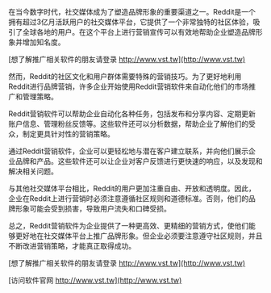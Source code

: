 在当今数字时代，社交媒体成为了塑造品牌形象的重要渠道之一。Reddit是一个拥有超过3亿月活跃用户的社交媒体平台，它提供了一个非常独特的社区体验，吸引了全球各地的用户。在这个平台上进行营销宣传可以有效地帮助企业塑造品牌形象并增加知名度。

[想了解推广相关软件的朋友请登录 http://www.vst.tw](http://www.vst.tw)

然而，Reddit的社区文化和用户群体需要特殊的营销技巧。为了更好地利用Reddit进行品牌营销，许多企业开始使用Reddit营销软件来自动化他们的市场推广和管理策略。

Reddit营销软件可以帮助企业自动化各种任务，包括发布和分享内容、定期更新账户信息、管理粉丝反馈等。这些软件还可以分析数据，帮助企业了解他们的受众，制定更具针对性的营销策略。

通过Reddit营销软件，企业可以更轻松地与潜在客户建立联系，并向他们展示企业品牌和产品。这些软件还可以让企业对客户反馈进行更快速的响应，以及发现和解决相关问题。

与其他社交媒体平台相比，Reddit的用户更加注重自由、开放和透明度。因此，企业在Reddit上进行营销时必须注意遵循社区规则和道德标准。否则，他们的品牌形象可能会受到损害，导致用户流失和口碑受损。

总之，Reddit营销软件为企业提供了一种更高效、更精细的营销方式，使他们能够更好地在社交媒体平台上推广品牌形象。但企业必须要注意遵守社区规则，并且不断改进营销策略，才能真正取得成功。

[想了解推广相关软件的朋友请登录 http://www.vst.tw](http://www.vst.tw)


[访问软件官网 http://www.vst.tw](http://www.vst.tw)
